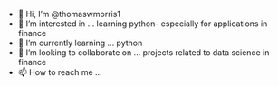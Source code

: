 - 👋 Hi, I’m @thomaswmorris1
- 👀 I’m interested in ... learning python- especially for applications in finance
- 🌱 I’m currently learning ... python
- 💞️ I’m looking to collaborate on ... projects related to data science in finance
- 📫 How to reach me ...

<!---
thomaswmorris1/thomaswmorris1 is a ✨ special ✨ repository because its `README.md` (this file) appears on your GitHub profile.
You can click the Preview link to take a look at your changes.
--->
